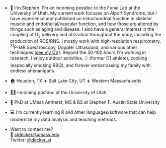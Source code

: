 - 👋 I'm Stephen. I'm an incoming postdoc to the Funai Lab at the University of Utah. My current work focuses on Alport Syndrome, but I have experience and published on mitochondrial function in skeletal muscle and endothelial/vascular
function, and how those are altered by things such as aging and disease. I also have a general interest in the coupling of O<sub>2</sub> delivery and utilization throughout the body,
including the production of ROS/RNS. I mostly work with high-resolution respirometry, <sup>31</sup>P-MR Spectroscopy, Doppler Ultrasound, and various other techniques 
([see my CV](https://github.com/stdecker/DeckerCV)). Beyond the 40-100 hours I'm working in research, I enjoy outdoor activities, :baseball: (former D1 athlete), cooking (especially
smoking BBQ), and forever embarrassing my family with endless shenanigans.

- :house: Houston, TX :airplane: Salt Lake City, UT :airplane: Western Massachusetts

- :man_scientist: Incoming postdoc at the University of Utah

- :school: PhD at UMass Amherst, MS & BS at Stephen F. Austin State University

- :computer: I’m currently learning R and other languages/software that can help modernize my data analysis and teaching methods.

- Want to contact me?
<br> :e-mail: stdecker@umass.edu
<br> Twitter: [@decker_st](https://twitter.com/decker_st)

<!---
stdecker/stdecker is a ✨ special ✨ repository because its `README.md` (this file) appears on your GitHub profile.
You can click the Preview link to take a look at your changes.
--->
